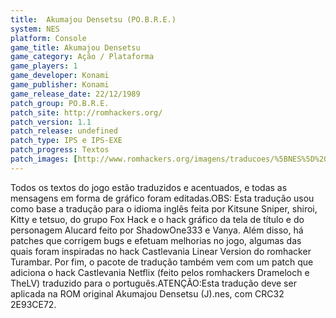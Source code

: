 ```yaml
---
title:  Akumajou Densetsu (PO.B.R.E.)
system: NES
platform: Console
game_title: Akumajou Densetsu
game_category: Ação / Plataforma
game_players: 1
game_developer: Konami
game_publisher: Konami
game_release_date: 22/12/1989
patch_group: PO.B.R.E.
patch_site: http://romhackers.org/
patch_version: 1.1
patch_release: undefined
patch_type: IPS e IPS-EXE
patch_progress: Textos
patch_images: [http://www.romhackers.org/imagens/traducoes/%5BNES%5D%20Akumajou%20Densetsu%20-%20POBRE%20-%201.gif,http://www.romhackers.org/imagens/traducoes/%5BNES%5D%20Akumajou%20Densetsu%20-%20POBRE%20-%202.png,http://www.romhackers.org/imagens/traducoes/%5BNES%5D%20Akumajou%20Densetsu%20-%20POBRE%20-%203.png]
---
```

Todos os textos do jogo estão traduzidos e acentuados, e todas as mensagens em forma de gráfico foram editadas.OBS: Esta tradução usou como base a tradução para o idioma inglês feita por Kitsune Sniper, shiroi, Kitty e tetsuo, do grupo Fox Hack e o hack gráfico da tela de título e do personagem Alucard feito por ShadowOne333 e Vanya. Além disso, há patches que corrigem bugs e efetuam melhorias no jogo, algumas das quais foram inspiradas no hack Castlevania Linear Version do romhacker Turambar. Por fim, o pacote de tradução também vem com um patch que adiciona o hack Castlevania Netflix (feito pelos romhackers Drameloch e TheLV) traduzido para o português.ATENÇÃO:Esta tradução deve ser aplicada na ROM original Akumajou Densetsu (J).nes, com CRC32 2E93CE72.